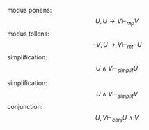 modus ponens: $$U, U \rightarrow V \vdash_{mp} V$$
modus tollens: $$\neg V, U \rightarrow V \vdash_{mt} \neg U$$
simplification: $$U \land V \vdash_{simplif} U$$

simplification: $$U \land V \vdash_{simplif} V$$
conjunction: $$U, V \vdash_{conj} U \land V$$
